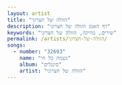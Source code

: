```yaml
---
layout: artist
title: "הזולה של חצרוני"
description: "דף האמן הזולה של חצרוני"
keywords: "שירים, מוזיקה, הזולה של חצרוני"
permalink: /artists/הזולה-של-חצרוני/
songs:
  - number: "32693"
    name: "נשמת כל חי"
    album: "סינגלים"
    artist: "הזולה של חצרוני"
---
```


